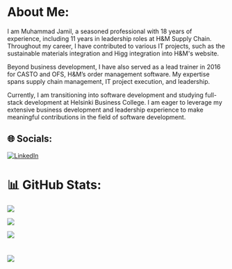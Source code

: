 # About Me:

I am Muhammad Jamil, a seasoned professional with 18 years of experience, including 11 years in leadership roles at H&M Supply Chain. Throughout my career, I have contributed to various IT projects, such as the sustainable materials integration and Higg integration into H&M's website.

Beyond business development, I have also served as a lead trainer in 2016 for CASTO and OFS, H&M’s order management software. My expertise spans supply chain management, IT project execution, and leadership.

Currently, I am transitioning into software development and studying full-stack development at Helsinki Business College. I am eager to leverage my extensive business development and leadership experience to make meaningful contributions in the field of software development.

## 🌐 Socials:

[![LinkedIn](https://img.shields.io/badge/LinkedIn-%230077B5.svg?logo=linkedin&logoColor=white)](https://www.linkedin.com/in/muhammad-jamil-1a7a6864/)




# 📊 GitHub Stats:

![](https://github-readme-stats.vercel.app/api?username=jamilnim&theme=shadow_green&hide_border=false&include_all_commits=false&count_private=false)<br/>

![](https://github-readme-streak-stats.herokuapp.com/?user=jamilnim&theme=shadow_green&hide_border=false)<br/>

![](https://github-readme-stats.vercel.app/api/top-langs/?username=jamilnim&theme=shadow_green&hide_border=false&include_all_commits=false&count_private=false&layout=compact)

#

![](https://github-profile-trophy.vercel.app/?username=jamilnim&theme=radical&no-frame=false&no-bg=true&margin-w=4)

